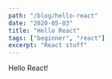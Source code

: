 ```yaml
---
path: "/blog/hello-react"
date: "2020-05-03"
title: "Hello React"
tags: ["beginner", "react"]
excerpt: "React stuff"
---
```


Hello React!
